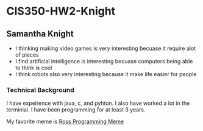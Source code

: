 # CIS350-HW2-Knight
## Samantha Knight

* I thinking making video games is very interesting becuase it require alot of pieces
* I find artificial intelligence is interesting becuase computers being able to think is cool
* I think robots also very interesting because it make life easier for people

### Technical Background
<p> I have expeirence with java, c, and pyhton. I also have worked a lot in the terminial. I have been programming for at least 3 years.
</p>

My favorite meme is [Ross Programming Meme](https://www.reddit.com/r/ProgrammerHumor/comments/fy84rb/programmer_memes_summed_up/)
